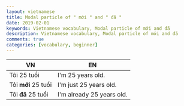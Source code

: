 ```yaml
---
layout: vietnamese
title: Modal particle of " mới " and " đã "
date: 2019-02-01
keywords: Vietnamese vocabulary, Modal particle of mới and đã
description: Vietnamese vocabulary, Modal particle of mới and đã
comments: true
categories: [vocabulary, beginner]
---
```


<table class="table table-striped table-sm">
  <thead>
    <tr>
      <th>VN</th>
      <th>EN</th>
    </tr>
  </thead>
  <tbody>
    <tr>
      <td>Tôi 25 tuổi</td>
      <td>I'm 25 years old.</td>
    </tr>
    <tr>
      <td>Tôi <b>mới</b> 25 tuổi</td>
      <td>I'm just 25 years old.</td>
    </tr>
    <tr>
      <td>Tôi <b>đã</b> 25 tuổi</td>
      <td>I'm already 25 years old.</td>
    </tr>
  </tbody>
</table>
